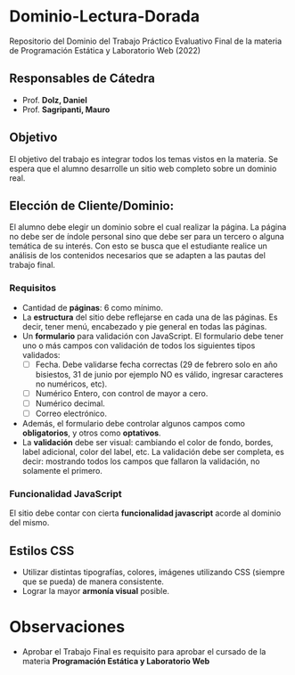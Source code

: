 # Dominio-Lectura-Dorada

Repositorio del Dominio del Trabajo Práctico Evaluativo Final de la materia de Programación Estática y Laboratorio Web (2022)

## Responsables de Cátedra

- Prof. **Dolz, Daniel**
- Prof. **Sagripanti, Mauro**

## Objetivo

El objetivo del trabajo es integrar todos los temas vistos en la materia.
Se espera que el alumno desarrolle un sitio web completo sobre un dominio real.

## Elección de Cliente/Dominio:

El alumno debe elegir un dominio sobre el cual realizar la página.
La página no debe ser de índole personal sino que debe ser para un tercero o alguna temática de su interés.
Con esto se busca que el estudiante realice un análisis de los contenidos necesarios que se adapten a las pautas del trabajo final.

### Requisitos

* Cantidad de **páginas**: 6 como mínimo.
* La **estructura** del sitio debe reflejarse en cada una de las páginas. Es decir, tener menú, encabezado y pie general en todas las páginas.
* Un **formulario** para validación con JavaScript. El formulario debe tener uno o más campos con validación de todos los siguientes tipos validados:
    - [ ] Fecha. Debe validarse fecha correctas (29 de febrero solo en año bisiestos, 31 de junio por ejemplo NO es válido, ingresar caracteres no numéricos, etc).
    - [ ] Numérico Entero, con control de mayor a cero.
    - [ ] Numérico decimal.
    - [ ] Correo electrónico.
* Además, el formulario debe controlar algunos campos como **obligatorios**, y otros como **optativos**.
* La **validación** debe ser visual: cambiando el color de fondo, bordes, label adicional, color del label, etc. La validación debe ser completa, es decir: mostrando todos los campos que fallaron la validación, no solamente el primero.

### Funcionalidad JavaScript

El sitio debe contar con cierta **funcionalidad javascript** acorde al dominio del mismo.

## Estilos CSS

* Utilizar distintas tipografías, colores, imágenes utilizando CSS (siempre que se pueda) de manera consistente.
* Lograr la mayor **armonía visual** posible.

# Observaciones

* Aprobar el Trabajo Final es requisito para aprobar el cursado de la materia **Programación Estática y Laboratorio Web**
